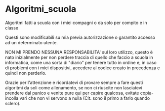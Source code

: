 # Algoritmi_scuola
Algoritmi fatti a scuola con i miei compagni o da solo per compito e in classe

Questi sono modificabili su mia previa autorizzazione o garantito accesso ad un determinato utente.

NON MI PRENDO NESSUNA RESPONSABILITA' sul loro utilizzo, questo è nato inizialmente per non perdere traccia di quello che faccio a scuola in informatica, come una sorta di "diario" per tenere tutto in ordine e, in caso di problemi con i miei dispositivi, accedere al codice creato in precedenza e quindi non perderlo.

Grazie per l'attenzione e ricordatevi di provare sempre a fare questi algoritmi da soli come allenamento, se non ci riuscite non lasciatevi prendere dal panico e venite pure qui per capire qualcosa, evitate copia-incolla vari che non vi servono a nulla (Cit. sono il primo a farlo quando sclero).
